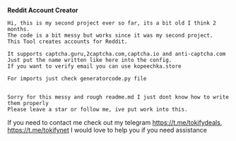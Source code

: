**Reddit Account Creator**

```
Hi, this is my second project ever so far, its a bit old I think 2 months.
The code is a bit messy but works since it was my second project.
This Tool creates accounts for Reddit.
```

```
It supports captcha.guru,2captcha.com,captcha.io and anti-captcha.com
Just put the name written like here into the config.
If you want to verify email you can use kopeechka.store
```

```
For imports just check generatorcode.py file


Sorry for this messy and rough readme.md I just dont know how to write them properly
Please leave a star or follow me, ive put work into this.
```

If you need to contact me check out my telegram https://t.me/tokifydeals, https://t.me/tokifynet
I would love to help you if you need assistance
